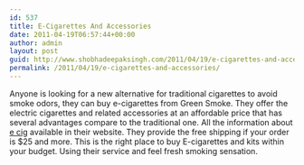 ```yaml
---
id: 537
title: E-Cigarettes And Accessories
date: 2011-04-19T06:57:44+00:00
author: admin
layout: post
guid: http://www.shobhadeepaksingh.com/2011/04/19/e-cigarettes-and-accessories/
permalink: /2011/04/19/e-cigarettes-and-accessories/
---
```

Anyone is looking for a new alternative for traditional cigarettes to avoid smoke odors, they can buy e-cigarettes from Green Smoke. They offer the electric cigarettes and related accessories at an affordable price that has several advantages compare to the traditional one. All the information about [e cig](http://www.greensmoke.com/) available in their website. They provide the free shipping if your order is $25 and more. This is the right place to buy E-cigarettes and kits within your budget. Using their service and feel fresh smoking sensation.